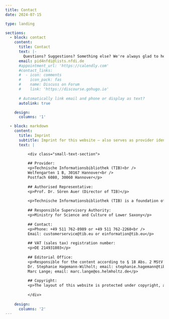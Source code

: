 ```yaml
---
title: Contact
date: 2024-07-15

type: landing

sections:
  - block: contact
    content:
      title: Contact
      text: |-
        Questions? Suggestions? Something else? We're always glad to hear from you. Drop us a line and we'll respond as soon as possible.
      email: pid4nfdi@lists.nfdi.de
      #appointment_url: 'https://calendly.com'
      #contact_links:
      #  - icon: comments
      #    icon_pack: fas
      #    name: Discuss on Forum
      #    link: 'https://discourse.gohugo.io'
    
      # Automatically link email and phone or display as text?
      autolink: true

    design:
      columns: '1'

  - block: markdown
    content:
      title: Imprint
      subtitle: Imprint for this website – also serves as provider identification according to § 5 Digitale Dienste Gesetz (DDG)
      text: |

          <div class="small-text-section">
              
          ## Provider:
          <p>Technische Informationsbibliothek (TIB)<br />
          Welfengarten 1 B, 30167 Hannover<br />
          Postfach 6080, 30060 Hannover</p>
          
          ## Authorised Representative:
          <p>Prof. Dr. Sören Auer (Director of TIB)</p>
          
          <p>Technische Informationsbibliothek (TIB) is a foundation of public law of the state of Lower Saxony.</p>
          
          ## Responsible Supervisory Authority:
          <p>Ministry for Science and Culture of Lower Saxony</p>
          
          ## Contact:
          <p>Phone: +49 511 762-8989 or +49 511 762-2268<br />
          Email: customerservice@tib.eu or einformation@tib.eu</p>
          
          ## VAT (sales tax) registration number:
          <p>DE 214931803</p>
          
          ## Editorial Office:
          <p>Responsible for the content according to § 18 Abs. 2 MStV:<br />
          Dr. Stephanie Hagemann-Wilholt; email: stephanie.hagemann@tib.eu<br />
          Marc Lange; email: marc.lange@os.helmholtz.de</p>
          
          ## Copyright:
          <p>The layout of this website is protected under copyright, as are the graphics and all other contents contained in the website.</p>
          
          </div>
              
    design:
      columns: '2'
---
```

